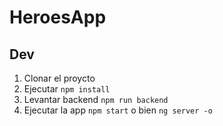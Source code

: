 # HeroesApp

## Dev

1. Clonar el proycto
2. Ejecutar ```npm install```
3. Levantar backend ```npm run backend```
4. Ejecutar la app ```npm start``` o bien ```ng server -o```
